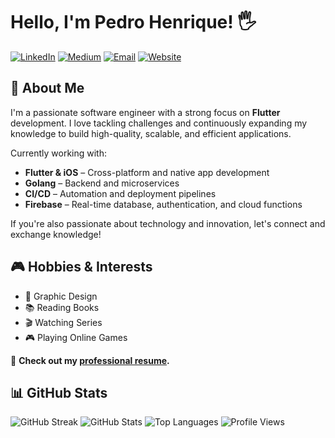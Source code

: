 # Hello, I'm Pedro Henrique! 🖐️

[![LinkedIn](https://img.shields.io/badge/LinkedIn-Profile-blue?logo=linkedin)](https://www.linkedin.com/in/pedro-henrique-66892116a/)
[![Medium](https://img.shields.io/badge/Medium-Blog-black?logo=medium)](https://medium.com/@hlfdev)
[![Email](https://img.shields.io/badge/Email-Contact-red?logo=gmail)](mailto:pedrohlf.contato@gmail.com)
[![Website](https://img.shields.io/badge/Website-Portfolio-green?logo=internetexplorer)](https://www.hlfdev.com)

## 🚀 About Me

I'm a passionate software engineer with a strong focus on **Flutter** development. I love tackling challenges and continuously expanding my knowledge to build high-quality, scalable, and efficient applications.

Currently working with:
- **Flutter & iOS** – Cross-platform and native app development  
- **Golang** – Backend and microservices  
- **CI/CD** – Automation and deployment pipelines  
- **Firebase** – Real-time database, authentication, and cloud functions  

If you're also passionate about technology and innovation, let's connect and exchange knowledge!

## 🎮 Hobbies & Interests

- 🎨 Graphic Design  
- 📚 Reading Books  
- 🎬 Watching Series  
- 🎮 Playing Online Games  

📄 **Check out my [professional resume](https://drive.google.com/file/d/19CnK73_GvGpbWHV2oclYgSC_o7fnZE6r/view?usp=sharing).**

## 📊 GitHub Stats

<img src="https://github-readme-streak-stats.herokuapp.com/?user=hlfdev&theme=graywhite&hide_border=true" alt="GitHub Streak" />

<img src="https://github-readme-stats.vercel.app/api?username=hlfdev&count_private=true&show_icons=true&theme=graywhite&icon_color=268bd2&title_color=268bd2&hide_border=true" alt="GitHub Stats" />

<img src="https://github-readme-stats.vercel.app/api/top-langs/?username=hlfdev&layout=compact&theme=graywhite&title_color=268bd2&hide_border=true" alt="Top Languages" />

<img src="https://komarev.com/ghpvc/?username=hlfdev&color=268bd2" alt="Profile Views" />
